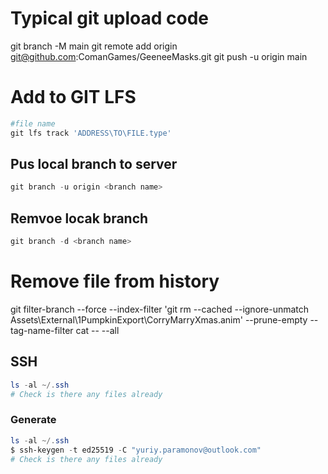 # Typical git upload code
git branch -M main
git remote add origin git@github.com:ComanGames/GeeneeMasks.git
git push -u origin main


# Add to GIT LFS
```powershell
#file name
git lfs track 'ADDRESS\TO\FILE.type'

```

## Pus local branch to server
```powershell
git branch -u origin <branch name>
```

## Remvoe locak branch
```powershell
git branch -d <branch name>
```
# Remove file from history
git filter-branch --force --index-filter 'git rm --cached --ignore-unmatch Assets\External\1PumpkinExport\CorryMarryXmas.anim' --prune-empty --tag-name-filter cat -- --all


## SSH

```powershell
ls -al ~/.ssh
# Check is there any files already
```
### Generate

```powershell
ls -al ~/.ssh
$ ssh-keygen -t ed25519 -C "yuriy.paramonov@outlook.com"
# Check is there any files already
```